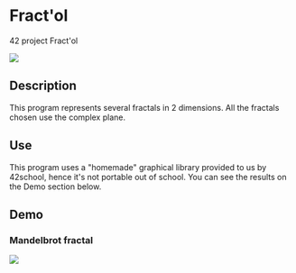 # Fract'ol
42 project Fract'ol

<img src="https://giphy.com/gifs/hVgCxjyEK74tJuIPfq">

## Description
This program represents several fractals in 2 dimensions.
All the fractals chosen use the complex plane.

## Use
This program uses a "homemade" graphical library provided to us by 42school, hence it's not portable out of school.
You can see the results on the Demo section below.

## Demo

### Mandelbrot fractal
<img src="https://github.com/rkirszba/Fract-ol/blob/master/media/Mandelbrot.mov">

